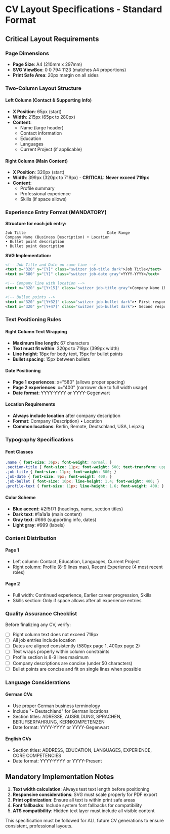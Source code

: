 # CV Layout Specifications - Standard Format

## Critical Layout Requirements

### Page Dimensions
- **Page Size**: A4 (210mm x 297mm)
- **SVG ViewBox**: 0 0 794 1123 (matches A4 proportions)
- **Print Safe Area**: 20px margin on all sides

### Two-Column Layout Structure

#### Left Column (Contact & Supporting Info)
- **X Position**: 65px (start)
- **Width**: 215px (65px to 280px)
- **Content**:
  - Name (large header)
  - Contact information
  - Education
  - Languages
  - Current Project (if applicable)

#### Right Column (Main Content)
- **X Position**: 320px (start)
- **Width**: 399px (320px to 719px) - **CRITICAL: Never exceed 719px**
- **Content**:
  - Profile summary
  - Professional experience
  - Skills (if space allows)

### Experience Entry Format (MANDATORY)

**Structure for each job entry:**
```
Job Title                                    Date Range
Company Name (Business Description) • Location
• Bullet point description
• Bullet point description
```

**SVG Implementation:**
```svg
<!-- Job Title and Date on same line -->
<text x="320" y="[Y]" class="switzer job-title dark">Job Title</text>
<text x="580" y="[Y]" class="switzer job-date gray">YYYY-YYYY</text>

<!-- Company line with location -->
<text x="320" y="[Y+15]" class="switzer job-title gray">Company Name (Business Description) • Location</text>

<!-- Bullet points -->
<text x="320" y="[Y+32]" class="switzer job-bullet dark">• First responsibility/achievement</text>
<text x="320" y="[Y+47]" class="switzer job-bullet dark">• Second responsibility/achievement</text>
```

### Text Positioning Rules

#### Right Column Text Wrapping
- **Maximum line length**: 67 characters
- **Text must fit within**: 320px to 719px (399px width)
- **Line height**: 18px for body text, 15px for bullet points
- **Bullet spacing**: 15px between bullets

#### Date Positioning
- **Page 1 experiences**: x="580" (allows proper spacing)
- **Page 2 experiences**: x="400" (narrower due to full width usage)
- **Date format**: YYYY-YYYY or YYYY-Gegenwart

#### Location Requirements
- **Always include location** after company description
- **Format**: Company (Description) • Location
- **Common locations**: Berlin, Remote, Deutschland, USA, Leipzig

### Typography Specifications

#### Font Classes
```css
.name { font-size: 36px; font-weight: normal; }
.section-title { font-size: 11px; font-weight: 500; text-transform: uppercase; letter-spacing: 2px; }
.job-title { font-size: 11px; font-weight: 500; }
.job-date { font-size: 9px; font-weight: 400; }
.job-bullet { font-size: 10px; line-height: 1.4; font-weight: 400; }
.profile-text { font-size: 11px; line-height: 1.6; font-weight: 400; }
```

#### Color Scheme
- **Blue accent**: #2f5f7f (headings, name, section titles)
- **Dark text**: #1a1a1a (main content)
- **Gray text**: #666 (supporting info, dates)
- **Light gray**: #999 (labels)

### Content Distribution

#### Page 1
- Left column: Contact, Education, Languages, Current Project
- Right column: Profile (8-9 lines max), Recent Experience (4 most recent roles)

#### Page 2
- Full width: Continued experience, Earlier career progression, Skills
- Skills section: Only if space allows after all experience entries

### Quality Assurance Checklist

Before finalizing any CV, verify:
- [ ] Right column text does not exceed 719px
- [ ] All job entries include location
- [ ] Dates are aligned consistently (580px page 1, 400px page 2)
- [ ] Text wraps properly within column constraints
- [ ] Profile section is 8-9 lines maximum
- [ ] Company descriptions are concise (under 50 characters)
- [ ] Bullet points are concise and fit on single lines when possible

### Language Considerations

#### German CVs
- Use proper German business terminology
- Include "• Deutschland" for German locations
- Section titles: ADRESSE, AUSBILDUNG, SPRACHEN, BERUFSERFAHRUNG, KERNKOMPETENZEN
- Date format: YYYY-YYYY or YYYY-Gegenwart

#### English CVs
- Section titles: ADDRESS, EDUCATION, LANGUAGES, EXPERIENCE, CORE COMPETENCIES
- Date format: YYYY-YYYY or YYYY-Present

## Mandatory Implementation Notes

1. **Text width calculation**: Always test text length before positioning
2. **Responsive considerations**: SVG must scale properly for PDF export
3. **Print optimization**: Ensure all text is within print safe areas
4. **Font fallbacks**: Include system font fallbacks for compatibility
5. **ATS compatibility**: Hidden text layer must include all visible content

This specification must be followed for ALL future CV generations to ensure consistent, professional layouts.